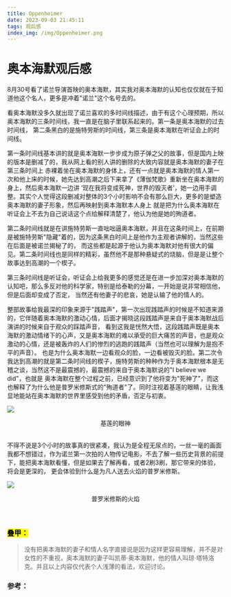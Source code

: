 ```yaml
---
title: Oppenheimer
date: 2023-09-03 21:45:11
tags: 观后感
index_img: /img/Oppenheimer.png
---
```


# 奥本海默观后感
8月30号看了诺兰导演首映的奥本海默，其实我对奥本海默的认知也仅仅就在于知道他这个名人，更多是冲着"诺兰"这个名号去的。

看奥本海默没多久就出现了诺兰喜欢的多时间线描述，由于有这个心理预期，所以奥本海默的三条时间线，我一直是在脑子里联系起来的。第一条是奥本海默的过去时间线，
第二条黑白的是施特劳斯的时间线，第三条是奥本海默在听证会上的时间线。

第一条时间线基本讲的就是奥本海默一步步成为原子弹之父的故事，但是国内上映的版本是删减了的，我从网上看的别人讲的删除的大致内容就是奥本海默的妻子在第三条时间上
赤裸着坐在奥本海默的身体上，还有一点就是奥本海默的情人第一次和他上床的时候，她先达到高潮之后下来拿了《薄伽梵歌》重新坐在奥本海默的身上，然后奥本海默一边讲
‘现在我将变成死神，世界的毁灭者’，她一边用手调整。其实个人觉得这段删减对整体的3个小时影响不会有那么巨大，更多的是塑造奥本海默的妻子形象，然后再映射到奥本海默本人身上
就是把为什么奥本海默在听证会上不去为自己说话这个点给解释清楚了，他认为他是她的殉道者。

第二条时间线就是在讲施特劳斯一直咄咄逼奥本海默，并且在这条时间上，在前期是被施特劳斯"隐藏"着的，因为这条黑白时间上是他作为主观者讲解的，当然这些在后面是被诺兰揭秘了的，
而这些都是起源于他认为奥本海默对他有很大的偏见。第二条时间线也是同样的精彩，虽然他不是那种悬疑式的烧脑，但是是让整个故事达到高潮的一个楔子。

第三条时间线是听证会，听证会上给我更多的感觉还是在进一步加深对奥本海默的认知吧，那么多反对他的科学家，特别是给泰勒的分幕，一开始是说非常相信他，但是后面却变成了否定，
当然还有他妻子的悲哀，她是认输了他的情人的。

整部故事给我最深的印象来源于"践踏声"，第一次出现践踏声的时候是不知道来源的，它伴随着奥本海默的激动心情，后面才揭晓这段践踏声是来自于奥本海默战后演讲的时候来自于观众的踩踏声音，
看到这我是恍然大悟，这段践踏声既是奥本海默的激动情绪下的心声，又是奥本海默的难以承受的巨大痛苦的声音，也是观众激动的心情，还是被轰炸的人们的惨烈的逃跑的践踏声（当然也可以理解为是抱不平的声音）。
也是为什么奥本海默一边看观众的脸，一边看被毁灭的脸。第二次令我达到高潮的就是第二条时间线的楔子，施特劳斯的种种作为于奥本海默根本是无稽之谈，当然这不是最震撼的，最震撼的来自于奥本海默说的"I believe we did"，也就是
奥本海默在整个过程之前，已经意识到了他将变为"死神了"，而这也解释了为什么他是普罗米修斯式的"殉道者"了。同时注视着基莲的眼睛，让我浅显地能站在奥本海默的世界里感受到他的矛盾，否定与初衷。

![](/img/Openheimer1.png)
<center>基莲的眼神</center>

<br>

不得不说是3个小时的故事真的很紧凑，我认为是全程无尿点的，一丝一毫的画面我都不想错过，作为诺兰第一次拍的人物传记电影，不去了解一些历史背景的前提下，能把奥本海默看懂，但是如果去了解再看，或者2刷3刷，那它带来的体验，将会是更深的，
更会体验到什么是为凡人送去火焰的普罗米修斯。

![](/img/Openheimer2.png)
<center>普罗米修斯的火焰</center>

<br>

<br>

### <mark>叠甲<mark>：

> 没有把奥本海默的妻子和情人名字直接说是因为这样更容易理解，并不是对女性的不重视，奥本海默的妻子叫凯蒂·奥本海默，他的情人叫琼·塔特洛克。并且以上内容仅代表个人浅薄的看法，欢迎讨论。

### **参考：**
[^1]: https://www.bilibili.com/video/BV1k34y1T75L/?spm_id_from=333.880.my_history.page.click&vd_source=a5c42d4f85d4d20180e8364a473b82a4
[^2]: https://zh.wikipedia.org/wiki/%E6%AE%89%E6%95%99
